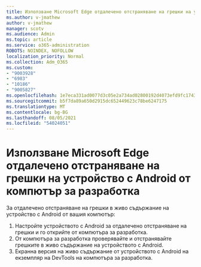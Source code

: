 ```yaml
---
title: Използване Microsoft Edge отдалечено отстраняване на грешки на устройство с Android от компютър за разработка
ms.author: v-jmathew
author: v-jmathew
manager: scotv
ms.audience: Admin
ms.topic: article
ms.service: o365-administration
ROBOTS: NOINDEX, NOFOLLOW
localization_priority: Normal
ms.collection: Adm_O365
ms.custom:
- "9003928"
- "6983"
- "10186"
- "9005827"
ms.openlocfilehash: 1e7eca331ad0077d3c05e2a734ad02800192d4073efd9fc17431e11b7e691883
ms.sourcegitcommit: b5f7da89a650d2915dc652449623c78be6247175
ms.translationtype: MT
ms.contentlocale: bg-BG
ms.lasthandoff: 08/05/2021
ms.locfileid: "54024051"
---
```

# <a name="use-microsoft-edge-to-remotely-debug-an-android-device-from-a-development-computer"></a>Използване Microsoft Edge отдалечено отстраняване на грешки на устройство с Android от компютър за разработка

За отдалечено отстраняване на грешки в живо съдържание на устройство с Android от вашия компютър:

1. Настройте устройството с Android за отдалечено отстраняване на грешки и го открийте от компютъра за разработка.
2. От компютъра за разработка проверявайте и отстранявайте грешките в живо съдържание на устройството с Android.
3. Екранна версия на живо съдържание от устройството с Android на екземпляр на DevTools на компютъра за разработка.
